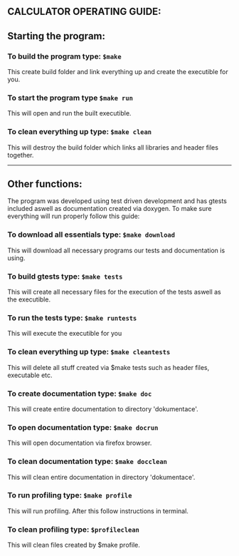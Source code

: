 ## CALCULATOR OPERATING GUIDE:
## Starting the program:

### To build the program type: ```$make```
This create build folder and link everything up and create the executible for you.
### To start the program type ```$make run```
This will open and run the built executible.
### To clean everything up type: ```$make clean```
This will destroy the build folder which links all libraries and header files together.

--------------------------------------------------------------------------------------------------------------------------------------------------------------------

## Other functions:
The program was developed using test driven development and has gtests included aswell as documentation created via doxygen.
To make sure everything will run properly follow this guide:

### To download all essentials type: ```$make download```
This will download all necessary programs our tests and documentation is using.
### To build gtests type: ```$make tests```
This will create all necessary files for the execution of the tests aswell as the executible.
### To run the tests type: ```$make runtests```
This will execute the executible for you
### To clean everything up type: ```$make cleantests```
This will delete all stuff created via $make tests such as header files, executable etc.
### To create documentation type: ```$make doc```
This will create entire documentation to directory 'dokumentace'.
### To open documentation type: ```$make docrun```
This will open documentation via firefox browser.
### To clean documentation type: ```$make docclean```
This will clean entire documentation in directory 'dokumentace'.
### To run profiling type: ```$make profile```
This will run profiling. After this follow instructions in terminal.
### To clean profiling type: ```$profileclean```
This will clean files created by $make profile.
